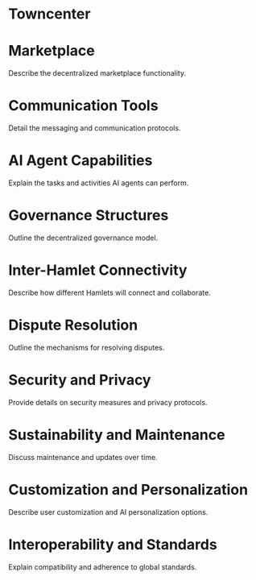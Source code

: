 # Towncenter

# Marketplace

Describe the decentralized marketplace functionality.

# Communication Tools

Detail the messaging and communication protocols.

# AI Agent Capabilities

Explain the tasks and activities AI agents can perform.

# Governance Structures

Outline the decentralized governance model.

# Inter-Hamlet Connectivity

Describe how different Hamlets will connect and collaborate.

# Dispute Resolution

Outline the mechanisms for resolving disputes.

# Security and Privacy

Provide details on security measures and privacy protocols.

# Sustainability and Maintenance

Discuss maintenance and updates over time.

# Customization and Personalization

Describe user customization and AI personalization options.

# Interoperability and Standards

Explain compatibility and adherence to global standards.
